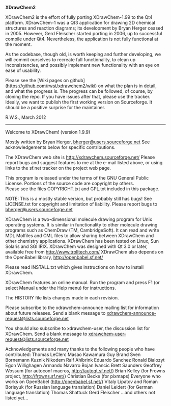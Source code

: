 **XDrawChem2**

XDrawChem2 is the effort of fully porting XDrawChem-1.99
to the Qt4 platform. XDrawChem-1 was a Qt3 application for
drawing 2D chemical structures and reaction diagrams; its
development by Bryan Herger ceased in 2005. However, Gerd
Fleischer started porting in 2006, up to successful compile
under Qt4. Nevertheless, the application is not fully functional
at the moment.

As the codebase, though old, is worth keeping and further
developing, we will commit ourselves to recreate full functionality,
to clean up inconsistencies, and possibly implement new functionality
with an eye on ease of usability.

Please see the [Wiki pages on github] (https://github.com/rwst/xdrawchem2/wiki)
on what the plan is in
detail, and what the progress is. The progress can be followed,
of course, by cloning the repo. If you have issues after that,
please use the tracker. Ideally, we want to publish the first
working version on Sourceforge. It should be a positive surprise
for the maintainer.

R.W.S., March 2012

* * * * *

Welcome to XDrawChem! (version 1.9.9)

Mostly written by Bryan Herger, bherger@users.sourceforge.net
See acknowledgements below for specific contributions.

The XDrawChem web site is http://xdrawchem.sourceforge.net/
Please report bugs and suggest features to me at the e-mail listed above,
or using links to the sf.net tracker on the project web page.

This program is released under the terms of the GNU General Public License.
Portions of the source code are copyright by others.  
Please see the files COPYRIGHT.txt and GPL.txt included in this package.

NOTE:  This is a mostly stable version, but probably still has bugs!
       See LICENSE.txt for copyright and limitation of liability.
       Please report bugs to bherger@users.sourceforge.net

XDrawChem is a two-dimensional molecule drawing program for Unix
operating systems.  It is similar in functionality to other molecule
drawing programs such as ChemDraw (TM, CambridgeSoft).  It can read
and write MDL Molfiles and CML files to allow sharing between
XDrawChem and other chemistry applications.  XDrawChem has been tested
on Linux, Sun Solaris and SGI IRIX.  XDrawChem was designed with Qt
3.0 or later, available free from http://www.trolltech.com/
XDrawChem also depends on the OpenBabel library, http://openbabel.sf.net/

Please read INSTALL.txt which gives instructions on how to install
XDrawChem.

XDrawChem features an online manual.  Run the program and press F1 (or 
select Manual under the Help menu) for instructions.

The HISTORY file lists changes made in each revision.

Please subscribe to the xdrawchem-announce mailing list for
information about future releases.  Send a blank message to
xdrawchem-announce-request@lists.sourceforge.net

You should also subscribe to xdrawchem-user, the discussion list for
XDrawChem.  Send a blank message to
xdrawchem-user-request@lists.sourceforge.net

Acknowledgements and many thanks to the following people who have
contributed:
Thomas LeClerc
Masao Kawamura
Guy Brand
Sven Bornemann
Kuznik Nikodem
Ralf Ahlbrink
Eduardo Sanchez
Ronald Bialozyt
Egon Willighagen 
Armando Navarro
Bojan Ivancic
Brett Saunders
Geoffrey Wossum (for autoconf macros, http://autoqt.sf.net/)
Brian Kelley (for Frowns project, http://frowns.sf.net/)
Christian Becke (for pixmaps)
Everyone who works on OpenBabel (http://openbabel.sf.net/)
Vitaly Lipatov and Roman Borisyuk (for Russian language translation)
Daniel Leidert (for German language translation)
Thomas Shattuck
Gerd Fleischer
...and others not listed yet...
